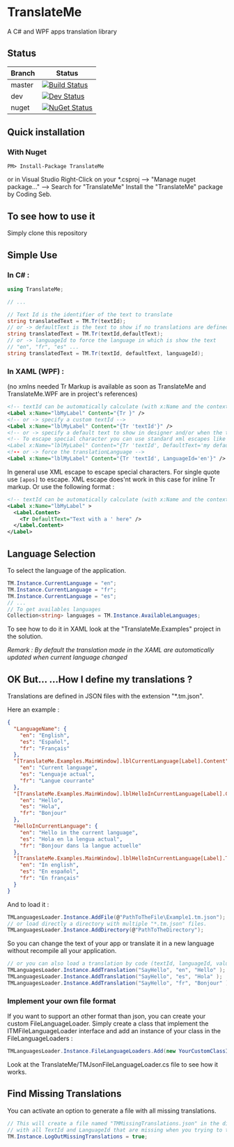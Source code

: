 # TranslateMe

A C# and WPF apps translation library

## Status

|Branch|Status|
|---|---|
|master|[![Build Status](https://coding-seb.visualstudio.com/_apis/public/build/definitions/6e2bf9e9-7c56-4266-b4d4-748a1cfa263c/3/badge)](https://coding-seb.visualstudio.com/TranslateMe/_build/index?definitionId=3)|
|dev|[![Dev Status](https://coding-seb.visualstudio.com/_apis/public/build/definitions/6e2bf9e9-7c56-4266-b4d4-748a1cfa263c/4/badge)](https://coding-seb.visualstudio.com/TranslateMe/_build/index?definitionId=4)|
|nuget|[![NuGet Status](http://img.shields.io/nuget/v/TranslateMe.svg?style=flat&max-age=86400)](https://www.nuget.org/packages/TranslateMe/)|
## Quick installation

### With Nuget

```
PM> Install-Package TranslateMe
```

or in Visual Studio Right-Click on your *.csproj --> "Manage nuget package..." --> Search for "TranslateMe" Install the "TranslateMe" package by Coding Seb.

## To see how to use it
Simply clone this repository

## Simple Use

### In C# :

```csharp
using TranslateMe;

// ...

// Text Id is the identifier of the text to translate
string translatedText = TM.Tr(textId);
// or -> defaultText is the text to show if no translations are defined for this textId in the current language.
string translatedText = TM.Tr(textId,defaultText);
// or -> languageId to force the language in which is show the text
// "en", "fr", "es" ...
string translatedText = TM.Tr(textId, defaultText, languageId);
```

### In XAML (WPF) :
(no xmlns needed Tr Markup is available as soon as TranslateMe and TranslateMe.WPF are in project's references)

```xml
<!-- textId can be automatically calculate (with x:Name and the context of the element) -->
<Label x:Name="lbMyLabel" Content="{Tr }" />
<!-- or -> specify a custom textId -->
<Label x:Name="lblMyLabel" Content="{Tr 'textId'}" />
<!-- or -> specify a default text to show in designer and/or when the text is not translated in the current language-->
<!-- To escape special character you can use standard xml escapes like &gt; &quot; ... for single quote escape use [apos]
<Label x:Name="lblMyLabel" Content="{Tr 'textId', DefaultText='my default Text here'}" />
<!-- or -> force the translationLanguage -->
<Label x:Name="lblMyLabel" Content="{Tr 'textId', LanguageId='en'}" />
```

In general use XML escape to escape special characters. For single quote use ```[apos]``` to escape. XML escape does'nt work in this case for inline Tr markup. Or use the following format : 

```xml
<!-- textId can be automatically calculate (with x:Name and the context of the element) -->
<Label x:Name="lbMyLabel" >
  <Label.Content>
    <Tr DefaultText="Text with a ' here" />
  </Label.Content>
</Label>
```

## Language Selection
To select the language of the application.

```csharp
TM.Instance.CurrentLanguage = "en";
TM.Instance.CurrentLanguage = "fr";
TM.Instance.CurrentLanguage = "es";
// ...
// To get availables languages
Collection<string> languages = TM.Instance.AvailableLanguages;
```

To see how to do it in XAML look at the "TranslateMe.Examples" project in the solution.

*Remark : By default the translation made in the XAML are automatically updated when current language changed*

## OK But... ...How I define my translations ?
Translations are defined in JSON files with the extension "*.tm.json".

Here an example :

```json
{
  "LanguageName": {
    "en": "English",
    "es": "Español",
    "fr": "Français"
  },
  "[TranslateMe.Examples.MainWindow].lblCurrentLanguage[Label].Content": {
    "en": "Current language",
    "es": "Lenguaje actual",
    "fr": "Langue courrante"
  },
  "[TranslateMe.Examples.MainWindow].lblHelloInCurrentLanguage[Label].Content": {
    "en": "Hello",
    "es": "Hola",
    "fr": "Bonjour"
  },
  "HelloInCurrentLanguage": {
    "en": "Hello in the current language",
    "es": "Hola en la lengua actual",
    "fr": "Bonjour dans la langue actuelle"
  },
  "[TranslateMe.Examples.MainWindow].lblHelloInCurrentLanguage[Label].ToolTip": {
    "en": "In english",
    "es": "En español",
    "fr": "En français"
  }
}
```

And to load it :

```csharp
TMLanguagesLoader.Instance.AddFile(@"PathToTheFile\Example1.tm.json");
// or load directly a directory with multiple "*.tm.json" files.
TMLanguagesLoader.Instance.AddDirectory(@"PathToTheDirectory");
```

So you can change the text of your app or translate it in a new language without recompile all your application.

```csharp
// or you can also load a translation by code (textId, languageId, value)
TMLanguagesLoader.Instance.AddTranslation("SayHello", "en", "Hello" );
TMLanguagesLoader.Instance.AddTranslation("SayHello", "es", "Hola" );
TMLanguagesLoader.Instance.AddTranslation("SayHello", "fr", "Bonjour" );
```

### Implement your own file format
If you want to support an other format than json, you can create your custom FileLanguageLoader.
Simply create a class that implement the ITMFileLanguageLoader interface and add an instance of your class in the FileLanguageLoaders :

```csharp
TMLanguagesLoader.Instance.FileLanguageLoaders.Add(new YourCustomClassImplementingITMFileLanguageLoader());
```

Look at the TranslateMe/TMJsonFileLanguageLoader.cs file to see how it works.

## Find Missing Translations
You can activate an option to generate a file with all missing translations. 

```csharp
// This will create a file named "TMMissingTranslations.json" in the directory of your assembly
// with all TextId and LanguageId that are missing when you trying to translate them.
TM.Instance.LogOutMissingTranslations = true;
```
